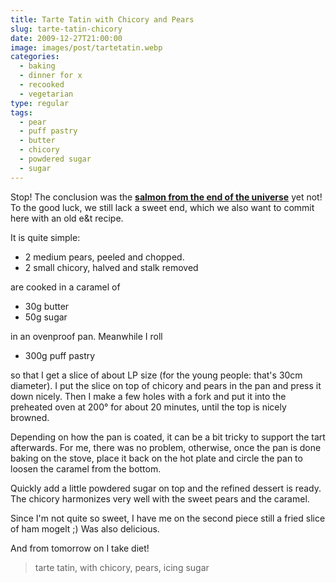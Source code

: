 ```yaml
---
title: Tarte Tatin with Chicory and Pears
slug: tarte-tatin-chicory
date: 2009-12-27T21:00:00
image: images/post/tartetatin.webp
categories: 
  - baking
  - dinner for x
  - recooked
  - vegetarian
type: regular
tags: 
  - pear
  - puff pastry
  - butter
  - chicory
  - powdered sugar
  - sugar
---
```


Stop! The conclusion was the **[salmon from the end of the universe](../asia-salmon)** yet not! To the good luck, we still lack a sweet end, which we also want to commit here with an old e&t recipe.

It is quite simple:

* 2 medium pears, peeled and chopped. 
* 2 small chicory, halved and stalk removed

are cooked in a caramel of

* 30g butter 
* 50g sugar

in an ovenproof pan. Meanwhile I roll

* 300g puff pastry

so that I get a slice of about LP size (for the young people: that's 30cm diameter). I put the slice on top of chicory and pears in the pan and press it down nicely. Then I make a few holes with a fork and put it into the preheated oven at 200° for about 20 minutes, until the top is nicely browned.

Depending on how the pan is coated, it can be a bit tricky to support the tart afterwards. For me, there was no problem, otherwise, once the pan is done baking on the stove, place it back on the hot plate and circle the pan to loosen the caramel from the bottom.

Quickly add a little powdered sugar on top and the refined dessert is ready. The chicory harmonizes very well with the sweet pears and the caramel.

Since I'm not quite so sweet, I have me on the second piece still a fried slice of ham mogelt ;) Was also delicious.

And from tomorrow on I take diet!

> tarte tatin, with chicory, pears, icing sugar
